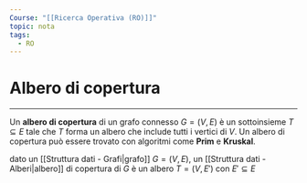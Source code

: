 ```yaml
---
Course: "[[Ricerca Operativa (RO)]]"
topic: nota
tags:
  - RO
---
```


# Albero di copertura
---
Un **albero di copertura** di un grafo connesso $G = (V, E)$ è un sottoinsieme $T \subseteq E$ tale che $T$ forma un albero che include tutti i vertici di $V$. Un albero di copertura può essere trovato con algoritmi come **Prim** e **Kruskal**.

dato un [[Struttura dati - Grafi|grafo]] $G = (V,E)$, un [[Struttura dati - Alberi|albero]] di copertura di $G$ è un albero $T = (V,E')$ con $E' \subseteq E$


